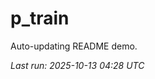 # p_train

Auto-updating README demo.

<!--START_SECTION:status-->
_Last run: 2025-10-13 04:28 UTC_
<!--END_SECTION:status-->



















































































































































































































































































































































































































































































































































































































































































































































































































































































































































































































































































































































































